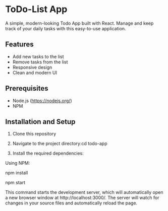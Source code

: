 # ToDo-List App

A simple, modern-looking Todo App built with React. Manage and keep track of your daily tasks with this easy-to-use application.

## Features

- Add new tasks to the list
- Remove tasks from the list
- Responsive design
- Clean and modern UI

## Prerequisites

- Node.js (https://nodejs.org/)
- NPM 

## Installation and Setup

1. Clone this repository

2. Navigate to the project directory:cd todo-app

3. Install the required dependencies:

Using NPM: 

npm install

npm start

This command starts the development server, which will automatically open a new browser window at http://localhost:3000/. The server will watch for changes in your source files and automatically reload the page.


